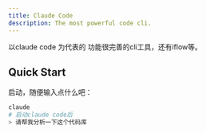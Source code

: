 ```yaml
---
title: Claude Code
description: The most powerful code cli.
---
```


以claude code 为代表的 功能很完善的cli工具，还有iflow等。

## Quick Start

启动，随便输入点什么吧：
```bash
claude
# 启动claude code后
> 请帮我分析一下这个代码库
```
